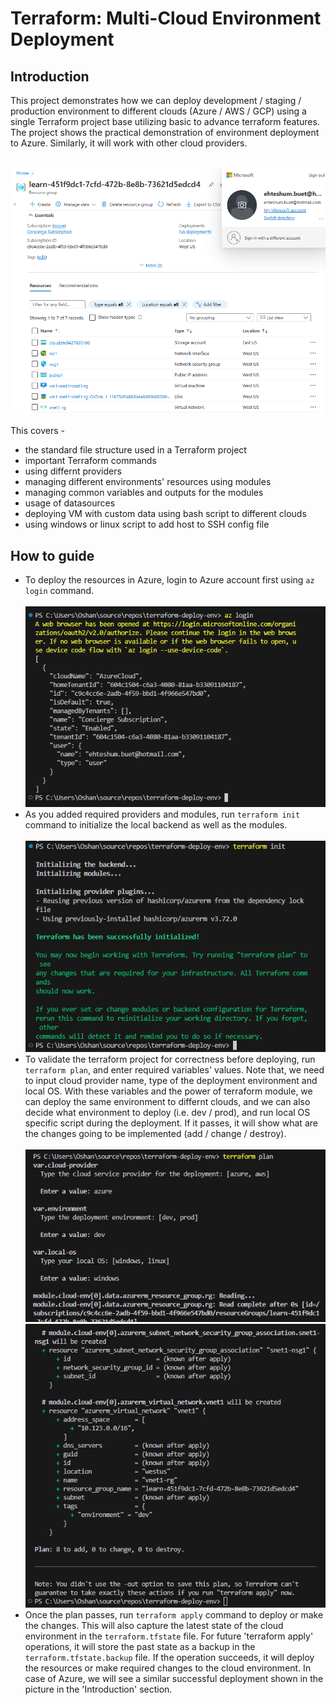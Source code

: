 <h1>Terraform: Multi-Cloud Environment Deployment</h1>

<h2>Introduction</h2>

This project demonstrates how we can deploy development / staging / production environment to different clouds (Azure / AWS / GCP) using a single Terraform project base utilizing basic to advance terraform features.<br>
The project shows the practical demonstration of environment deployment to Azure. Similarly, it will work with other cloud providers.<br><br>

![Deployed env](https://github.com/MehediEhteshum/terraform-deploy-env/blob/main/azure-env/screenshots/6%20after%20terraform%20apply.png)

This covers -

- the standard file structure used in a Terraform project
- important Terraform commands
- using differnt providers
- managing different environments' resources using modules
- managing common variables and outputs for the modules
- usage of datasources
- deploying VM with custom data using bash script to different clouds
- using windows or linux script to add host to SSH config file

<h2>How to guide</h2>

- To deploy the resources in Azure, login to Azure account first using `az login` command.<br><br>
![azure login](https://github.com/MehediEhteshum/terraform-deploy-env/blob/main/azure-env/screenshots/1%20az%20login.png)
- As you added required providers and modules, run `terraform init` command to initialize the local backend as well as the modules.<br><br>
![Initializing](https://github.com/MehediEhteshum/terraform-deploy-env/blob/main/azure-env/screenshots/2%20terraform%20init.png)
- To validate the terraform project for correctness before deploying, run `terraform plan`, and enter required variables' values. Note that, we need to input cloud provider name, type of the deployment environment and local OS. With these variables and the power of terraform module, we can deploy the same environment to differnt clouds, and we can also decide what environment to deploy (i.e. dev / prod), and run local OS specific script during the deployment. If it passes, it will show what are the changes going to be implemented (add / change / destroy).<br><br>
![Plan](https://github.com/MehediEhteshum/terraform-deploy-env/blob/main/azure-env/screenshots/3%20terraform%20plan.png)
![Plan passed](https://github.com/MehediEhteshum/terraform-deploy-env/blob/main/azure-env/screenshots/5%20terraform%20plan.png)
- Once the plan passes, run `terraform apply` command to deploy or make the changes. This will also capture the latest state of the cloud environment in the `terraform.tfstate` file. For future 'terraform apply' operations, it will store the past state as a backup in the `terraform.tfstate.backup` file. If the operation succeeds, it will deploy the resources or make required changes to the cloud environment. In case of Azure, we will see a similar successful deployment shown in the picture in the 'Introduction' section.
